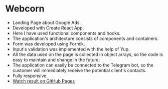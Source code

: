 # Webcorn
- Landing Page about Google Ads.
- Developed with Create React App.
- Here I have used functional components and hooks.  
- The application's architecture consists of components and containers.
- Form was developed using Formik.
- Input's validation was implemented with the help of Yup.
- All the data used on the page is collected in object arrays, so the code is easy to maintain and change in the future.  
- The application can easily be connected to the Telegram bot, so the customer will immediately receive the potential client's contacts.
- Fully responsive.
- [Watch result on GitHub Pages](dorvika.github.io/webcorn/)
